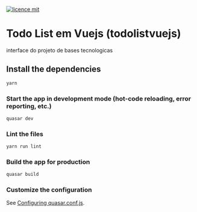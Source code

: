 [![licence mit](https://img.shields.io/badge/licence-MIT-blue.svg)](https://github.com/samuelikz/todoListVuejs/blob/master/LICENSE)


# Todo List em Vuejs (todolistvuejs)

interface do projeto de bases tecnologicas

## Install the dependencies
```bash
yarn
```

### Start the app in development mode (hot-code reloading, error reporting, etc.)
```bash
quasar dev
```

### Lint the files
```bash
yarn run lint
```

### Build the app for production
```bash
quasar build
```

### Customize the configuration
See [Configuring quasar.conf.js](https://quasar.dev/quasar-cli/quasar-conf-js).
